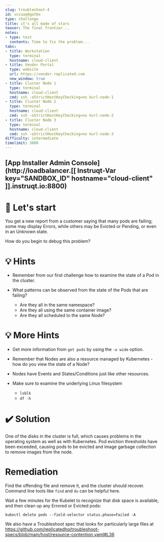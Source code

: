 ```yaml
---
slug: troubleshoot-4
id: vccuaq9got6x
type: challenge
title: it's all made of stars
teaser: The final frontier...
notes:
- type: text
  contents: Time to fix the problem...
tabs:
- title: Workstation
  type: terminal
  hostname: cloud-client
- title: Vendor Portal
  type: website
  url: https://vendor.replicated.com
  new_window: true
- title: Cluster Node 1
  type: terminal
  hostname: cloud-client
  cmd: ssh -oStrictHostKeyChecking=no kurl-node-1
- title: Cluster Node 2
  type: terminal
  hostname: cloud-client
  cmd: ssh -oStrictHostKeyChecking=no kurl-node-2
- title: Cluster Node 3
  type: terminal
  hostname: cloud-client
  cmd: ssh -oStrictHostKeyChecking=no kurl-node-3
difficulty: intermediate
timelimit: 3600
---
```

## [App Installer Admin Console](http://loadbalancer.[[ Instruqt-Var key="SANDBOX_ID" hostname="cloud-client" ]].instruqt.io:8800)

🚀 Let's start
=================

You get a new report from a customer saying that many pods are failing; some may display Errors, while others may be Evicted or Pending, or even in an Unknown state.

How do you begin to debug this problem?

💡 Hints
=================

- Remember from our first challenge how to examine the state of a Pod in the cluster.

- What patterns can be observed from the state of the Pods that are failing?
  - Are they all in the same namespace?
  - Are they all using the same container image?
  - Are they all scheduled to the same Node?

💡 More Hints
=================

- Get more information from `get pods` by using the `-o wide` option.

- Remember that Nodes are also a resource managed by Kubernetes - how do you view the state of a Node?

- Nodes have Events and States/Conditions just like other resources.

- Make sure to examine the underlying Linux filesystem
  - `lsblk`
  - `df -h`

✔️ Solution
=================

One of the disks in the cluster is full, which causes problems in the operating system as well as with Kubernetes.  Pod eviction thresholds have been exceeded, causing pods to be evicted and image garbage collection to remove images from the node.

Remediation
=================

Find the offending file and remove it, and the cluster should recover.  Command line tools like `find` and `du` can be helpful here.

Wait a few minutes for the Kubelet to recognize that disk space is available, and then clean up any Errored or Evicted pods:

```
kubectl delete pods --field-selector status.phase=Failed -A
```

We also have a Troubleshoot spec that looks for particularly large files at https://github.com/replicatedhq/troubleshoot-specs/blob/main/host/resource-contention.yaml#L36
